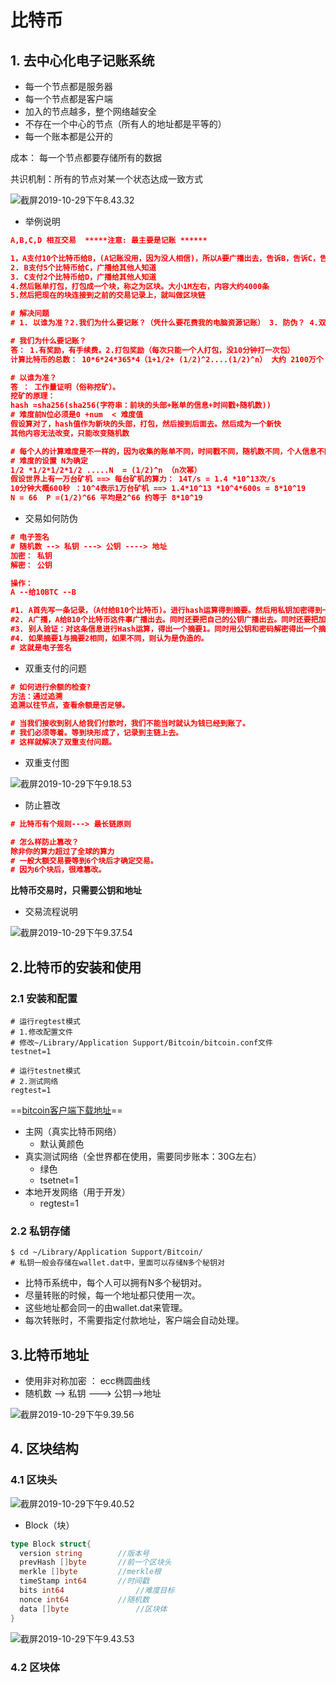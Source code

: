 # 比特币

## 1. 去中心化电子记账系统

- 每一个节点都是服务器
- 每一个节点都是客户端
- 加入的节点越多，整个网络越安全
- 不存在一个中心的节点（所有人的地址都是平等的）
- 每一个账本都是公开的

成本： 每一个节点都要存储所有的数据

共识机制：所有的节点对某一个状态达成一致方式

![截屏2019-10-29下午8.43.32](截屏2019-10-29下午8.43.32.png)

- 举例说明

```json
A,B,C,D 相互交易  *****注意: 最主要是记账 ******

1，A支付10个比特币给B，(A记账没用，因为没人相信)，所以A要广播出去，告诉B，告诉C，告诉D
2. B支付5个比特币给C，广播给其他人知道
3. C支付2个比特币给D，广播给其他人知道
4.然后账单打包，打包成一个块，称之为区块。大小1M左右，内容大约4000条
5.然后把现在的块连接到之前的交易记录上，就叫做区块链

# 解决问题 
# 1. 以谁为准？2.我们为什么要记账？（凭什么要花费我的电脑资源记账） 3. 防伪？ 4.双重支付？ 5. 保密？

# 我们为什么要记账？
答： 1.有奖励，有手续费。2.打包奖励（每次只能一个人打包，没10分钟打一次包）
计算比特币的总数： 10*6*24*365*4（1+1/2+ (1/2)^2....(1/2)^n） 大约 2100万个

# 以谁为准？
答 ： 工作量证明（俗称挖矿）。
挖矿的原理：
hash =sha256(sha256(字符串：前块的头部+账单的信息+时间戳+随机数))
# 难度前N位必须是0 +num  < 难度值
假设算对了，hash值作为新块的头部，打包，然后接到后面去。然后成为一个新快
其他内容无法改变，只能改变随机数 

# 每个人的计算难度是不一样的，因为收集的账单不同，时间戳不同，随机数不同，个人信息不同
# 难度的设置 N为确定
1/2 *1/2*1/2*1/2 .....N  = (1/2)^n （n次幂）
假设世界上有一万台矿机 ==> 每台矿机的算力： 14T/s = 1.4 *10^13次/s
10分钟大概600秒 ：10^4表示1万台矿机 ==> 1.4*10^13 *10^4*600s = 8*10^19
N = 66  P =(1/2)^66 平均是2^66 约等于 8*10^19
```



- 交易如何防伪

```json
# 电子签名
# 随机数 --> 私钥 ---> 公钥 ----> 地址
加密： 私钥
解密： 公钥

操作：
A --给10BTC --B

#1. A首先写一条记录，（A付给B10个比特币)。进行hash运算得到摘要。然后用私钥加密得到一个密码
#2. A广播，A给B10个比特币这件事广播出去。同时还要把自己的公钥广播出去。同时还要把加密的密码广播出去
#3. 别人验证：对这条信息进行Hash运算，得出一个摘要1。同时用公钥和密码解密得出一个摘要2。
#4. 如果摘要1与摘要2相同，如果不同，则认为是伪造的。
# 这就是电子签名 
```



- 双重支付的问题

```json
# 如何进行余额的检查?
方法：通过追溯
追溯以往节点，查看余额是否足够。

# 当我们接收到别人给我们付款时，我们不能当时就认为钱已经到账了。
# 我们必须等着。等到块形成了，记录到主链上去。
# 这样就解决了双重支付问题。
```

- 双重支付图

![截屏2019-10-29下午9.18.53](截屏2019-10-29下午9.18.53.png)

- 防止篡改

```json
# 比特币有个规则---> 最长链原则

# 怎么样防止篡改？
除非你的算力超过了全球的算力
# 一般大额交易要等到6个块后才确定交易。
# 因为6个块后，很难篡改。

```

**比特币交易时，只需要公钥和地址**

- 交易流程说明

![截屏2019-10-29下午9.37.54](截屏2019-10-29下午9.37.54.png)

## 2.比特币的安装和使用

### 2.1 安装和配置

```shell
# 运行regtest模式
# 1.修改配置文件
# 修改~/Library/Application Support/Bitcoin/bitcoin.conf文件
testnet=1

# 运行testnet模式
# 2.测试网络 
regtest=1
```

==[bitcoin客户端下载地址](https://bitcoin.org/en/download)==

- 主网（真实比特币网络）
  - 默认黄颜色
- 真实测试网络（全世界都在使用，需要同步账本：30G左右）
  - 绿色
  - tsetnet=1
- 本地开发网络（用于开发）
  - regtest=1

### 2.2 私钥存储

```shell
$ cd ~/Library/Application Support/Bitcoin/
# 私钥一般会存储在wallet.dat中，里面可以存储N多个秘钥对
```

- 比特币系统中，每个人可以拥有N多个秘钥对。
- 尽量转账的时候，每一个地址都只使用一次。
- 这些地址都会同一的由wallet.dat来管理。
- 每次转账时，不需要指定付款地址，客户端会自动处理。



## 3.比特币地址

- 使用非对称加密 ： ecc椭圆曲线
- 随机数 --> 私钥 ---> 公钥-->地址

![截屏2019-10-29下午9.39.56](截屏2019-10-29下午9.39.56.png)



## 4. 区块结构

### 4.1 区块头

![截屏2019-10-29下午9.40.52](截屏2019-10-29下午9.40.52.png)

- Block（块）

```go
type Block struct{
  version string 		//版本号
  prevHash []byte		//前一个区块头
  merkle []byte			//merkle根
  timeStamp int64		//时间戳
  bits int64				//难度目标
  nonce int64 			//随机数
  data []byte				//区块体
}
```

![截屏2019-10-29下午9.43.53](截屏2019-10-29下午9.43.53.png)

### 4.2 区块体

